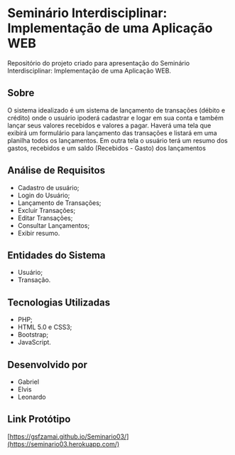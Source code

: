 # Seminário Interdisciplinar: Implementação de uma Aplicação WEB
  Repositório do projeto criado para apresentação do Seminário Interdisciplinar: Implementação de uma Aplicação WEB.
## Sobre
  O sistema idealizado é um sistema de lançamento de transações (débito e crédito) onde o usuário ipoderá cadastrar e logar em sua conta e também lançar seus valores recebidos e valores a pagar.
  Haverá uma tela que exibirá um formulário para lançamento das transações e listará em uma planilha todos os lançamentos.
  Em outra tela o usuário terá um resumo dos gastos, recebidos e um saldo (Recebidos - Gasto) dos lançamentos
##  Análise de Requisitos
  - Cadastro de usuário;
  - Login do Usuário;
  - Lançamento de Transações;
  - Excluir Transações;
  - Editar Transações;
  - Consultar Lançamentos;
  - Exibir resumo.

## Entidades do Sistema
  - Usuário;
  - Transação.

## Tecnologias Utilizadas
  - PHP;
  - HTML 5.0 e CSS3;
  - Bootstrap;
  - JavaScript.

## Desenvolvido por
  - Gabriel
  - Elvis
  - Leonardo

## Link Protótipo
  [https://gsfzamai.github.io/Seminario03/](https://seminario03.herokuapp.com/)
